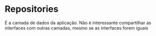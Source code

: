 # Repositories

É a camada de dados da aplicação. Não é interessante compartilhar as interfaces com outras
camadas, mesmo se as interfaces forem iguais

